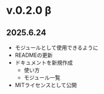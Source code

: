 # v.0.2.0 β
## 2025.6.24
- モジュールとして使用できるように
- READMEの更新
- ドキュメントを新規作成
  - 使い方
  - モジュール一覧
- MITライセンスとして公開